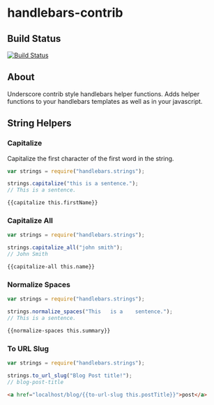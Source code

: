 # handlebars-contrib


## Build Status

[![Build Status](https://travis-ci.org/zsyed91/handlebars-contrib.svg)](https://travis-ci.org/zsyed91/handlebars-contrib)

## About

Underscore contrib style handlebars helper functions. Adds helper functions to your handlebars templates as well as in your javascript.



## String Helpers

### Capitalize

Capitalize the first character of the first word in the string.

```js
var strings = require("handlebars.strings");

strings.capitalize("this is a sentence.");
// This is a sentence.
```

```html
{{capitalize this.firstName}}
```

### Capitalize All
```js
var strings = require("handlebars.strings");

strings.capitalize_all("john smith");
// John Smith
```

```html
{{capitalize-all this.name}}
```

### Normalize Spaces

```js
var strings = require("handlebars.strings");

strings.normalize_spaces("This   is a    sentence.");
// This is a sentence.
```

```html
{{normalize-spaces this.summary}}
```

### To URL Slug

```js
var strings = require("handlebars.strings");

strings.to_url_slug("Blog Post title!");
// blog-post-title
```

```html
<a href="localhost/blog/{{to-url-slug this.postTitle}}">post</a>
```